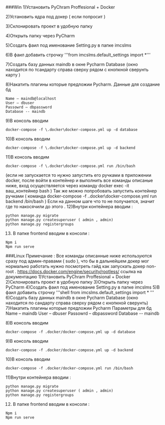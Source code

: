 
###Win
1)Установить PyChram Proffesional + Docker

2)Установить ядра под докер ( если попросит )

3)Склонировать проект в удобную папку

4)Открыть папку через PyCharm

5)Создать фаил под именование Setting.py в папке imcslms

6)В фаил добавить строчку '''from imcslms.default_settings import *'''

7)Создать базу данных maindb в окне Pycharm Database (окно находится по тсандарту справа сверху рядом с кнопкной сверунть карту )

8)Накатить плагины которые предложии Pycharm. Данные для создание бд
```shell
Name – maindb@localhost
User – dbuser
Passowrd – dbpassword
Database -- maindb
```
9)В консоль вводим
```shell
docker-compose -f \.docker\docker-compose.yml up -d database
```
10)В консоль вводим
```shell
docker-compose -f \.docker\docker-compose.yml up -d backend
```
11)В консоль вводим
```shell
docker-compose -f \.docker\docker-compose.yml run /bin/bash
```
(если не запускается то нужно запустить его ручками в приложении docker, после войти в контейнер и выполнить все команды описаные ниже, вход осуществляется через команду docker exec -it ваш_контейнер bash
)
Так же можно попробовать запустить контейнер ручками ( команда docker-compose -f .\.docker\docker-compose.yml run backend /bin/bash ) Если на данном шаге что то не получается, значит где то накосячили до этого .
12)Внутри контейнера вводим :
```shell
python manage.py migrate
python manage.py createsuperuser ( admin , admin)
python manage.py registergroups
```
13) В папке frontend вводим в консоли :
```shell
Npm i
Npm run serve
```


###Linux
Примечание : Все команды описанные ниже используются сразу под админ-правами ( sudo ), что бы в дальнейшем докер мог нормально работать нужно посмотреть гайд как запускать докер non-root . https://docs.docker.com/engine/security/rootless/ ссылка на документацию
1)Установить PyChram Proffesional + Docker
2)Склонировать проект в удобную папку
3)Открыть папку через PyCharm
4)Создать фаил под именование Setting.py в папке imcslms
5)В фаил добавить строчку
'''shell
from imcslms.default_settings import *
'''
6)Создать базу данных maindb в окне Pycharm Database (окно находится по сандарту справа сверху рядом с кнопкной сверунть)
7)Накатить плагины которые предложии Pycharm
Параметры для бд
Name – maindb
User – dbuser
Passowrd – dbpassword
Database -- maindb

8)В консоль вводим
```shell
docker-compose -f .docker/docker-compose.yml up -d database
```
9)В консоль вводим
```shell
docker-compose -f .docker/docker-compose.yml up -d backend
```
10)В консоль вводим
```shell
docker-compose -f .docker/docker-compose.yml run /bin/bash
```
11)Внутри контейнера вводим :
```shell
python manage.py migrate
python manage.py createsuperuser ( admin , admin)
python manage.py registergroups
```
12) В папке frontend вводим в консоли :
```shell
Npm i
Npm run serve
```




